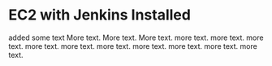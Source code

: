 # EC2 with Jenkins Installed
added some text
More text. 
More text. 
More text. 
more text. 
more text. 
more text. 
more text. 
more text. 
more text. 
more text. 
more text. 
more text. 
more text. 
